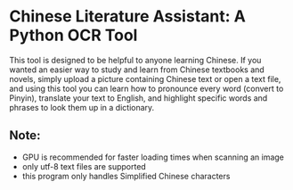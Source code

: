 # Chinese Literature Assistant: A Python OCR Tool
This tool is designed to be helpful to anyone learning Chinese. 
If you wanted an easier way to study and learn from Chinese textbooks and novels, simply upload a picture containing Chinese text or open a text file, and using this tool you can learn how to pronounce every word (convert to Pinyin), translate your text to English, and highlight specific words and phrases to look them up in a dictionary.

## Note:
- GPU is recommended for faster loading times when scanning an image
- only utf-8 text files are supported
- this program only handles Simplified Chinese characters
